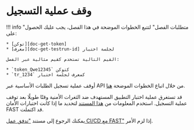 [doc-get-token]:                    prerequisites.md#anchor-token
[doc-get-testrun-id]:               node-deployment.md#obtaining-a-test-run

[doc-about-recording]:              ../operations/internals.md#test-run
[doc-stop-recording]:               ../operations/stop-recording.md#stopping-the-recording-process-via-api
[doc-waiting-for-tests]:            waiting-for-tests.md

[doc-integration-overview]:         integration-overview.md

#   وقف عملية التسجيل

!!! info "متطلبات الفصل"
    لتتبع الخطوات الموضحة في هذا الفصل، يجب عليك الحصول على:
        
    * [توكن][doc-get-token]
    * [معرف][doc-get-testrun-id] لجلسة اختبار
    
    القيم التالية تستخدم كقيم مثالية عبر الفصل:

    * `token_Qwe12345` كتوكن
    * `tr_1234` كمعرف لجلسة اختبار

أوقف عملية تسجيل الطلبات الأساسية عبر API من خلال اتباع الخطوات الموضحة [هنا][doc-stop-recording].

قد تستغرق عملية اختبار التطبيق المستهدف ضد الثغرات الأمنية وقتًا طويلًا بعد توقف عملية التسجيل. استخدم المعلومات من [هذا المستند][doc-waiting-for-tests] لتحديد ما إذا كانت اختبارات الأمان FAST قد اكتملت.

 يمكنك الرجوع إلى مستند ["تدفق عمل CI/CD مع FAST"][doc-integration-overview] إذا لزم الأمر.